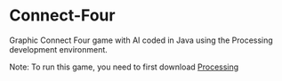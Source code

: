 # Connect-Four
Graphic Connect Four game with AI coded in Java using the Processing development environment.

Note: To run this game, you need to first download [Processing](https://github.com/processing/processing)

